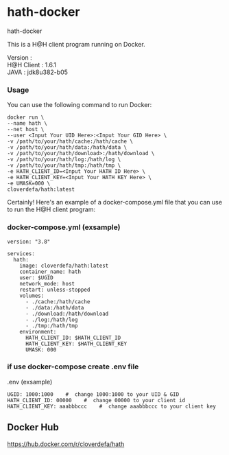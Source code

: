 # hath-docker    
    
hath-docker   

This is a H@H client program running on Docker.   
   
Version :   
H@H Client : 1.6.1   
JAVA : jdk8u382-b05   
   
### Usage  
You can use the following command to run Docker:
```
docker run \
--name hath \
--net host \
--user <Input Your UID Here>:<Input Your GID Here> \
-v /path/to/your/hath/cache:/hath/cache \
-v /path/to/your/hath/data:/hath/data \ 
-v /path/to/your/hath/download>:/hath/download \
-v /path/to/your/hath/log:/hath/log \
-v /path/to/your/hath/tmp:/hath/tmp \
-e HATH_CLIENT_ID=<Input Your HATH ID Here> \
-e HATH_CLIENT_KEY=<Input Your HATH KEY Here> \
-e UMASK=000 \
cloverdefa/hath:latest
```

Certainly! Here's an example of a docker-compose.yml file that you can use to run the H@H client program:   

### docker-compose.yml (exsample)    
```
version: "3.8"

services:
  hath:  
    image: cloverdefa/hath:latest
    container_name: hath
    user: $UGID
    network_mode: host
    restart: unless-stopped
    volumes:
      - ./cache:/hath/cache
      - ./data:/hath/data  
      - ./download:/hath/download
      - ./log:/hath/log
      - ./tmp:/hath/tmp
    environment:
      HATH_CLIENT_ID: $HATH_CLIENT_ID
      HATH_CLIENT_KEY: $HATH_CLIENT_KEY
      UMASK: 000
```

### if use docker-compose create .env file   
.env (exsample)    

```
UGID: 1000:1000    #  change 1000:1000 to your UID & GID
HATH_CLIENT_ID: 00000    #  change 00000 to your client id
HATH_CLIENT_KEY: aaabbbccc    #  change aaabbbccc to your client key

```
   
## Docker Hub

https://hub.docker.com/r/cloverdefa/hath

